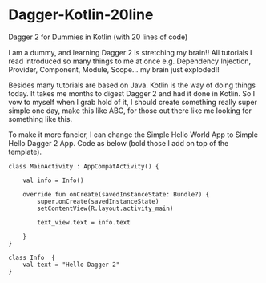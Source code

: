 # Dagger-Kotlin-20line
Dagger 2 for Dummies in Kotlin (with 20 lines of code)

I am a dummy, and learning Dagger 2 is stretching my brain!! All tutorials I read introduced so many things to me at once e.g. Dependency Injection, Provider, Component, Module, Scope… my brain just exploded!!

Besides many tutorials are based on Java. Kotlin is the way of doing things today. It takes me months to digest Dagger 2 and had it done in Kotlin. So I vow to myself when I grab hold of it, I should create something really super simple one day, make this like ABC, for those out there like me looking for something like this.

To make it more fancier, I can change the Simple Hello World App to Simple Hello Dagger 2 App. Code as below (bold those I add on top of the template).
```
class MainActivity : AppCompatActivity() {

    val info = Info()

    override fun onCreate(savedInstanceState: Bundle?) {
        super.onCreate(savedInstanceState)
        setContentView(R.layout.activity_main)

        text_view.text = info.text

    }
}

class Info  {
    val text = "Hello Dagger 2"
}
```
